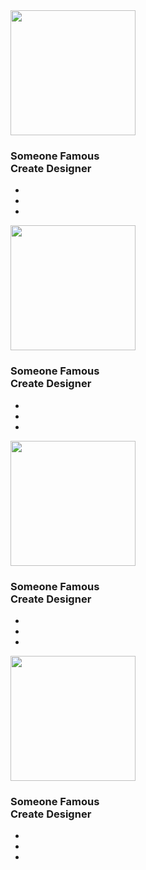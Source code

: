 <!DOCTYPE html>
<html lang="en">
<head>
    <meta charset="UTF-8">
    <meta http-equiv="X-UA-Compatible" content="IE=edge">
    <meta name="viewport" content="width=device-width, initial-scale=1.0">
    <title>Document</title>
    <link rel="stylesheet" href="../static/css/profile.css">
    <link rel="stylesheet" type="text/css" href="../static/css/style3.css">
    <link rel="stylesheet" href="https://cdnjs.cloudflare.com/ajax/libs/font-awesome/5.8.2/css/all.min.css"/>
</head>
<body>
    <section>
        <div class="container">
            <div class="card">
                <div class="content">
                    <div class="imgBx"><img width="200px"  height="200px" src="../static/images/face1.jpg"></div>
                    <div class="contentBx">
                        <h3>Someone Famous<br><span>Create Designer</span></h3>
                    </div>
                </div>
                <ul class="sci">
                    <li style="--i:1">
                        <a href="#"><i class="fab fa-github"></i></a>
                    </li>
                    <li style="--i:2">
                        <a href="#"><i class="fab fa-linkedin-in"></i></a>
                    </li>
                    <li style="--i:3">
                        <a href="#"><i class="fab fa-facebook"></i></a>
                    </li>
                </ul>
            </div>
             <div class="card">
                <div class="content">
                    <div class="imgBx"><img width="200px"  height="200px" src="../static/images/face2.jpg"></div>
                    <div class="contentBx">
                        <h3>Someone Famous<br><span>Create Designer</span></h3>
                    </div>
                </div>
                <ul class="sci">
                    <li style="--i:1">
                        <a href="#"><i class="fab fa-github"></i></a>
                    </li>
                    <li style="--i:2">
                        <a href="#"><i class="fab fa-linkedin-in"></i></a>
                    </li>
                    <li style="--i:3">
                        <a href="#"><i class="fab fa-facebook"></i></a>
                    </li>
                </ul>
            </div>
        </div>
        <div class="container">
            <div class="card">
                <div class="content">
                    <div class="imgBx"><img width="200px"  height="200px" src="../static/images/face3.jpg"></div>
                    <div class="contentBx">
                        <h3>Someone Famous<br><span>Create Designer</span></h3>
                    </div>
                </div>
                <ul class="sci">
                    <li style="--i:1">
                        <a href="#"><i class="fab fa-github"></i></a>
                    </li>
                    <li style="--i:2">
                        <a href="#"><i class="fab fa-linkedin-in"></i></a>
                    </li>
                    <li style="--i:3">
                        <a href="#"><i class="fab fa-facebook"></i></a>
                    </li>
                </ul>
            </div>
             <div class="card">
                <div class="content">
                    <div class="imgBx"><img width="200px"  height="200px" src="../static/images/face4.jpg"></div>
                    <div class="contentBx">
                        <h3>Someone Famous<br><span>Create Designer</span></h3>
                    </div>
                </div>
                <ul class="sci">
                    <li style="--i:1">
                        <a href="#"><i class="fab fa-github"></i></a>
                    </li>
                    <li style="--i:2">
                        <a href="#"><i class="fab fa-linkedin-in"></i></a>
                    </li>
                    <li style="--i:3">
                        <a href="#"><i class="fab fa-facebook"></i></a>
                    </li>
                </ul>
            </div>
        </div>
    </section>
</body>
</html>